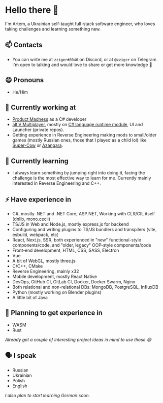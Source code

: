 # Hello there 👋

I'm Artem, a Ukrainian self-taught full-stack software engineer, who loves taking challenges and learning something new.

## 📫 Contacts
- You can write me at `zziger#8040` on Discord, or at `@zziger` on Telegram. I'm open to talking and would love to share or get more knowledge 🙂

## 😄 Pronouns
- He/Him

## 🔭 Currently working at
- [Product Madness](https://www.productmadness.com/) as a C# developer
- [alt:V Multiplayer](https://altv.mp/), mostly on [C# language runtime module](https://github.com/fabianterhorst/coreclr-module), UI and Launcher (private repos).
- Getting experience in Reverse Engineering making mods to small/older games (mostly Russian ones, those that I played as a child lol) like [Super-Cow](https://github.com/zziger/supercow-mod) or [Azangara](https://github.com/zziger/azangara-mod).
 
## 🌱 Currently learning
- I always learn something by jumping right into doing it, facing the challenge is the most effective way to learn for me. Currently mainly interested in Reverse Engineering and C++.

## ⚡ Have experience in
- C#, mostly .NET and .NET Core, ASP.NET, Working with CLR/CIL itself (dnlib, mono.cecil)
- TS/JS in Web and Node.js, mostly express.js for backend
- Configuring and writing plugins to TS/JS bundlers and transpilers (vite, esbuild, webpack, etc)
- React, Next.js, SSR, both experienced in "new" functional-style components/code, and "older, legacy" OOP-style components/code
- Front-end development, HTML, CSS, SASS, Electron
- Vue
- A bit of WebGL, mostly three.js
- C/C++, CMake
- Reverse Engineering, mainly x32
- Mobile development, mostly React Native
- DevOps, GitHub CI, GitLab CI, Docker, Docker Swarm, Nginx
- Both relational and non-relational DBs: MongoDB, PostgreSQL, InfluxDB
- Python (mostly working on Blender plugins)
- A little bit of Java

## 🏫 Planning to get experience in
- WASM
- Rust

*Already got a couple of interesting project ideas in mind to use those 😄*

## 🗣️ I speak
- Russian
- Ukrainian
- Polish
- English

*I also plan to start learning German soon.*
